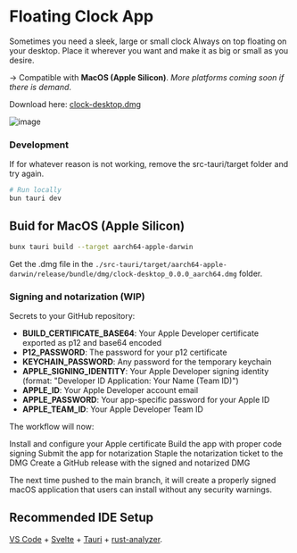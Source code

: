# Floating Clock App
Sometimes you  need a sleek, large or small clock Always on top floating on your desktop.
Place it wherever you want and make it as big or small as you desire.

-> Compatible with **MacOS (Apple Silicon)**. _More platforms coming soon if there is demand_.

Download here: [clock-desktop.dmg](https://github.com/ctwhome/clock-desktop/raw/main/Download/Apple%20Silicon/clock-desktop_0.0.0_aarch64.dmg)

![image](https://github.com/user-attachments/assets/b8bf47aa-1ada-4532-8810-def5394c8a18)




### Development

If for whatever reason is not working, remove the src-tauri/target folder and try again.
```bash
# Run locally
bun tauri dev
```


## Buid for MacOS (Apple Silicon)

```bash
bunx tauri build --target aarch64-apple-darwin
```
Get the .dmg file in the `./src-tauri/target/aarch64-apple-darwin/release/bundle/dmg/clock-desktop_0.0.0_aarch64.dmg` folder.

### Signing and notarization (WIP)
Secrets to your GitHub repository:

- **BUILD_CERTIFICATE_BASE64**: Your Apple Developer certificate exported as p12 and base64 encoded
- **P12_PASSWORD**: The password for your p12 certificate
- **KEYCHAIN_PASSWORD**: Any password for the temporary keychain
- **APPLE_SIGNING_IDENTITY**: Your Apple Developer signing identity (format: "Developer ID Application: Your Name (Team ID)")
- **APPLE_ID**: Your Apple Developer account email
- **APPLE_PASSWORD**: Your app-specific password for your Apple ID
- **APPLE_TEAM_ID**: Your Apple Developer Team ID


The workflow will now:

Install and configure your Apple certificate
Build the app with proper code signing
Submit the app for notarization
Staple the notarization ticket to the DMG
Create a GitHub release with the signed and notarized DMG

The next time pushed to the main branch, it will create a properly signed macOS application that users can install without any security warnings.



## Recommended IDE Setup
[VS Code](https://code.visualstudio.com/) + [Svelte](https://marketplace.visualstudio.com/items?itemName=svelte.svelte-vscode) + [Tauri](https://marketplace.visualstudio.com/items?itemName=tauri-apps.tauri-vscode) + [rust-analyzer](https://marketplace.visualstudio.com/items?itemName=rust-lang.rust-analyzer).


